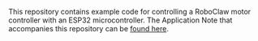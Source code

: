This repository contains example code for controlling a RoboClaw motor controller with an ESP32 microcontroller. The Application Note that accompanies this repository can be [found here]().